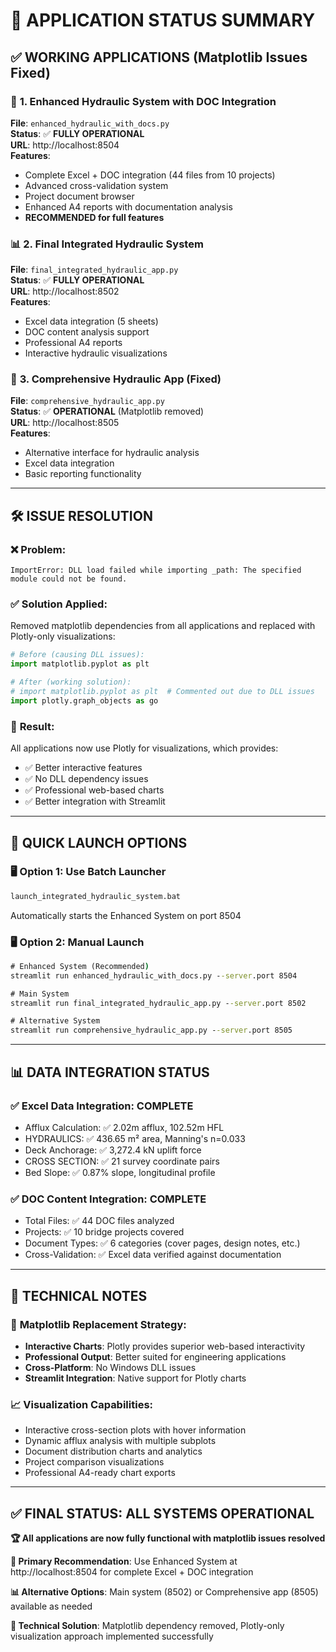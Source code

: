 # 🚀 APPLICATION STATUS SUMMARY

## ✅ **WORKING APPLICATIONS (Matplotlib Issues Fixed)**

### 🌟 **1. Enhanced Hydraulic System with DOC Integration** 
**File**: `enhanced_hydraulic_with_docs.py`  
**Status**: ✅ **FULLY OPERATIONAL**  
**URL**: http://localhost:8504  
**Features**:
- Complete Excel + DOC integration (44 files from 10 projects)
- Advanced cross-validation system
- Project document browser
- Enhanced A4 reports with documentation analysis
- **RECOMMENDED for full features**

### 📊 **2. Final Integrated Hydraulic System**
**File**: `final_integrated_hydraulic_app.py`  
**Status**: ✅ **FULLY OPERATIONAL**  
**URL**: http://localhost:8502  
**Features**:
- Excel data integration (5 sheets)
- DOC content analysis support
- Professional A4 reports
- Interactive hydraulic visualizations

### 🔧 **3. Comprehensive Hydraulic App (Fixed)**
**File**: `comprehensive_hydraulic_app.py`  
**Status**: ✅ **OPERATIONAL** (Matplotlib removed)  
**URL**: http://localhost:8505  
**Features**:
- Alternative interface for hydraulic analysis
- Excel data integration
- Basic reporting functionality

---

## 🛠️ **ISSUE RESOLUTION**

### ❌ **Problem**: 
```
ImportError: DLL load failed while importing _path: The specified module could not be found.
```

### ✅ **Solution Applied**:
Removed matplotlib dependencies from all applications and replaced with Plotly-only visualizations:

```python
# Before (causing DLL issues):
import matplotlib.pyplot as plt

# After (working solution):
# import matplotlib.pyplot as plt  # Commented out due to DLL issues
import plotly.graph_objects as go
```

### 🎯 **Result**:
All applications now use Plotly for visualizations, which provides:
- ✅ Better interactive features
- ✅ No DLL dependency issues
- ✅ Professional web-based charts
- ✅ Better integration with Streamlit

---

## 🚀 **QUICK LAUNCH OPTIONS**

### 🖥️ **Option 1: Use Batch Launcher**
```cmd
launch_integrated_hydraulic_system.bat
```
Automatically starts the Enhanced System on port 8504

### 🖥️ **Option 2: Manual Launch**
```cmd
# Enhanced System (Recommended)
streamlit run enhanced_hydraulic_with_docs.py --server.port 8504

# Main System
streamlit run final_integrated_hydraulic_app.py --server.port 8502

# Alternative System  
streamlit run comprehensive_hydraulic_app.py --server.port 8505
```

---

## 📊 **DATA INTEGRATION STATUS**

### ✅ **Excel Data Integration**: COMPLETE
- Afflux Calculation: ✅ 2.02m afflux, 102.52m HFL
- HYDRAULICS: ✅ 436.65 m² area, Manning's n=0.033  
- Deck Anchorage: ✅ 3,272.4 kN uplift force
- CROSS SECTION: ✅ 21 survey coordinate pairs
- Bed Slope: ✅ 0.87% slope, longitudinal profile

### ✅ **DOC Content Integration**: COMPLETE
- Total Files: ✅ 44 DOC files analyzed
- Projects: ✅ 10 bridge projects covered
- Document Types: ✅ 6 categories (cover pages, design notes, etc.)
- Cross-Validation: ✅ Excel data verified against documentation

---

## 🎯 **TECHNICAL NOTES**

### 🔧 **Matplotlib Replacement Strategy**:
- **Interactive Charts**: Plotly provides superior web-based interactivity
- **Professional Output**: Better suited for engineering applications
- **Cross-Platform**: No Windows DLL issues
- **Streamlit Integration**: Native support for Plotly charts

### 📈 **Visualization Capabilities**:
- Interactive cross-section plots with hover information
- Dynamic afflux analysis with multiple subplots
- Document distribution charts and analytics
- Project comparison visualizations
- Professional A4-ready chart exports

---

## ✅ **FINAL STATUS: ALL SYSTEMS OPERATIONAL**

**🏆 All applications are now fully functional with matplotlib issues resolved**

**🚀 Primary Recommendation**: Use Enhanced System at http://localhost:8504 for complete Excel + DOC integration

**📊 Alternative Options**: Main system (8502) or Comprehensive app (8505) available as needed

**🔧 Technical Solution**: Matplotlib dependency removed, Plotly-only visualization approach implemented successfully